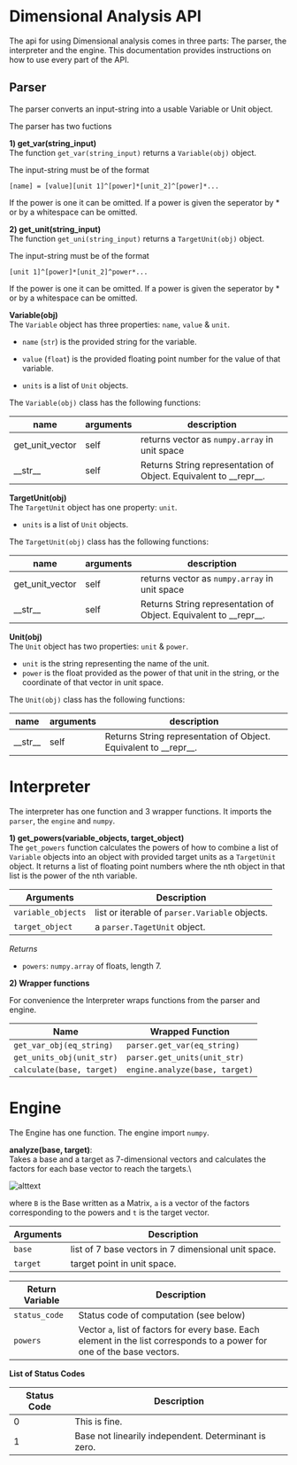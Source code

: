 # Dimensional Analysis API

The api for using Dimensional analysis comes in three parts: The parser, the interpreter and the engine. This documentation provides instructions on how to use every part of the API.

## Parser

The parser converts an input-string into a usable Variable or Unit object.

The parser has two fuctions

**1) get_var(string_input)**\
The function `get_var(string_input)` returns a `Variable(obj)` object.

The input-string must be of the format

```
[name] = [value][unit 1]^[power]*[unit_2]^[power]*...
```

If the power is one it can be omitted. If a power is given the seperator by * or by a whitespace can be omitted.

**2) get_unit(string_input)**\
The function `get_uni(string_input)` returns a `TargetUnit(obj)` object.

The input-string must be of the format

```
[unit 1]^[power]*[unit_2]^power*...
```

If the power is one it can be omitted. If a power is given the seperator by * or by a whitespace can be omitted.


**Variable(obj)**\
The `Variable` object has three properties: `name`, `value` & `unit`.

- `name` (`str`) is the provided string for the variable.
- `value` (`float`) is the provided floating point number for the value of that variable.

- `units` is a list of `Unit` objects.

The `Variable(obj)` class has the following functions:

|      name       |  arguments | description
|-----------------|------------|------------
| get_unit_vector |    self    | returns vector as `numpy.array` in unit space
|    \_\_str__    |    self    | Returns String representation of Object. Equivalent to \_\_repr__.

**TargetUnit(obj)**\
The `TargetUnit` object has one property: `unit`.

- `units` is a list of `Unit` objects.

The `TargetUnit(obj)` class has the following functions:

|      name       |  arguments | description
|-----------------|------------|------------
| get_unit_vector |    self    | returns vector as `numpy.array` in unit space
|    \_\_str__    |    self    | Returns String representation of Object. Equivalent to \_\_repr__.

**Unit(obj)**\
The `Unit` object has two properties: `unit` & `power`.

- `unit` is the string representing the name of the unit.
- `power` is the float provided as the power of that unit in the string, or the coordinate of that vector in unit space.

The `Unit(obj)` class has the following functions:

|      name       |  arguments | description
|-----------------|------------|------------
|    \_\_str__    |    self    | Returns String representation of Object. Equivalent to \_\_repr__.

# Interpreter

The interpreter has one function and 3 wrapper functions. It imports the `parser`, the `engine` and `numpy`.

**1) get_powers(variable_objects, target_object)**\
The `get_powers` function calculates the powers of how to combine a list of `Variable` objects into an object with provided target units as a `TargetUnit` object. It returns a list of floating point numbers where the nth object in that list is the power of the nth variable.

| Arguments | Description |
|-----------|-------------|
| `variable_objects` | list or iterable of `parser.Variable` objects.
| `target_object` | a `parser.TagetUnit` object.

*Returns*
- `powers`: `numpy.array` of floats, length 7.

**2) Wrapper functions**

For convenience the Interpreter wraps functions from the parser and engine.

|           Name           | Wrapped Function |
|--------------------------|------------------|
| `get_var_obj(eq_string)` | `parser.get_var(eq_string)`
| `get_units_obj(unit_str)`| `parser.get_units(unit_str)`
| `calculate(base, target)`| `engine.analyze(base, target)`

# Engine
The Engine has one function. The engine import `numpy`.

**analyze(base, target)**:\
Takes a base and a target as 7-dimensional vectors and calculates the factors for each base vector to reach the targets.\

![alttext](https://latex.codecogs.com/gif.latex?B\cdot%20\vec%20a%20=%20\vec%20t%20\implies%20\vec%20a%20=%20B^{-1}\cdot%20\vec%20t)

where `B` is the Base written as a Matrix, `a` is a vector of the factors corresponding to the powers and `t` is the target vector.

| Arguments  | Description |
|------------|-------------
|   `base`   | list of 7 base vectors in 7 dimensional unit space.
|  `target`  |  target point in unit space.

| Return Variable | Description |
|-----------------|-------------|
|  `status_code`  | Status code of computation (see below)
|    `powers`     | Vector `a`, list of factors for every base. Each element in the list corresponds to a power for one of the base vectors.

**List of Status Codes**

| Status Code | Description |
|-------------|-------------|
| 0           | This is fine.
| 1           | Base not linearily independent. Determinant is zero.
